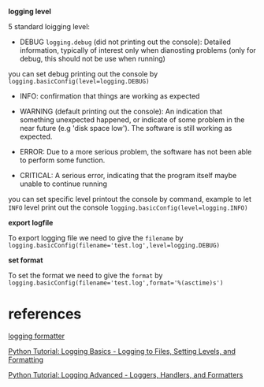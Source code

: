 **logging level**

5 standard loigging level:

- DEBUG `logging.debug` (did not printing out the console): Detailed information, typically of interest only when dianosting problems (only for debug, this should not be use when running)

you can set debug printing out the console by `logging.basicConfig(level=logging.DEBUG)`

- INFO: confirmation that things are working as expected

- WARNING (default printing out the console): An indication that something unexpected happened, or indicate of some problem in the near future (e.g 'disk space low'). The software is still working as expected.

- ERROR: Due to a more serious problem, the software has not been able to perform some function.

- CRITICAL: A serious error, indicating that the program itself maybe unable to continue running

you can set specific level printout the console by command, example to let `INFO` level print out the console `logging.basicConfig(level=logging.INFO)`

**export  logfile**

To export logging file we need to give the `filename` by `logging.basicConfig(filename='test.log',level=logging.DEBUG)`

**set format**

To set the format we need to give the `format` by `logging.basicConfig(filename='test.log',format='%(asctime)s')`

# references

[logging formatter](https://docs.python.org/2/library/logging.html#logging.Formatter)

[Python Tutorial: Logging Basics - Logging to Files, Setting Levels, and Formatting](https://www.youtube.com/watch?v=-ARI4Cz-awo&list=PLMdgUBu5wWKxObYWmWbwxDhlBXqUObLNY)

[Python Tutorial: Logging Advanced - Loggers, Handlers, and Formatters](https://www.youtube.com/watch?v=jxmzY9soFXg&list=PLMdgUBu5wWKxObYWmWbwxDhlBXqUObLNY&index=3)
